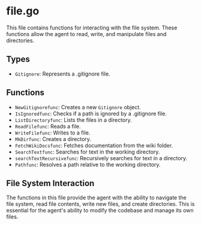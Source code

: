 # file.go

This file contains functions for interacting with the file system. These functions allow the agent to read, write, and manipulate files and directories.

## Types

-   `Gitignore`: Represents a .gitignore file.

## Functions

-   `NewGitignorefunc`: Creates a new `Gitignore` object.
-   `IsIgnoredfunc`: Checks if a path is ignored by a .gitignore file.
-   `ListDirectoryfunc`: Lists the files in a directory.
-   `ReadFilefunc`: Reads a file.
-   `WriteFilefunc`: Writes to a file.
-   `MkDirfunc`: Creates a directory.
-   `FetchWikiDocsfunc`: Fetches documentation from the wiki folder.
-   `SearchTextfunc`: Searches for text in the working directory.
-   `searchTextRecursivefunc`: Recursively searches for text in a directory.
-   `Pathfunc`: Resolves a path relative to the working directory.

## File System Interaction

The functions in this file provide the agent with the ability to navigate the file system, read file contents, write new files, and create directories. This is essential for the agent's ability to modify the codebase and manage its own files.

